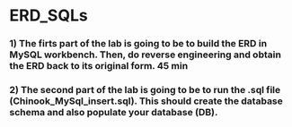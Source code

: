 # ERD_SQLs
### 1) The firts part of the lab is going to be to build the ERD in MySQL workbench. Then, do reverse engineering and obtain the ERD back to its original form. 45 min
### 2) The second part of the lab is going to be to run the .sql file (Chinook_MySql_insert.sql). This should create the database schema and also populate your database (DB).
